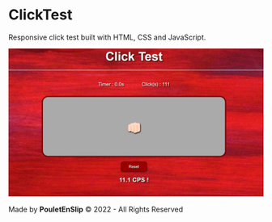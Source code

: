 # ClickTest
Responsive click test built with HTML, CSS and JavaScript.

![0](https://github.com/PouletEnSlip/ClickTest/blob/main/site.png)

Made by **PouletEnSlip** © 2022 - All Rights Reserved
